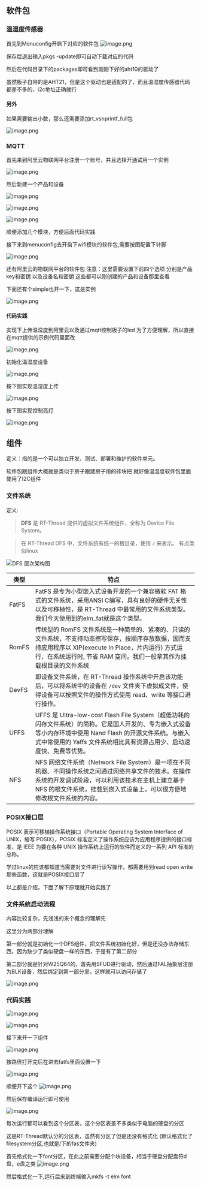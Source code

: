 ## 软件包
### 温湿度传感器

首先到Menuconfig开启下对应的软件包
![image.png](https://gitee.com/alicization/2024-rsoc-rtthread/raw/master/imgs/202407300009967.png)

保存后退出输入pkgs -update即可自动下载对应的代码

然后在代码目录下的packages即可看到刚刚下好的aht10的驱动了

虽然板子自带的是AHT21，但是这个驱动也是适配的了，而且温湿度传感器代码都差不多的，i2c地址正确就行

#### 另外

如果需要输出小数，那么还需要添加rt_vsnprintf_full包

![image.png](https://gitee.com/alicization/2024-rsoc-rtthread/raw/master/imgs/202407300027894.png)

### MQTT

首先来到阿里云物联网平台注册一个账号，并且选择开通试用一个实例

![image.png](https://gitee.com/alicization/2024-rsoc-rtthread/raw/master/imgs/202407300034536.png)

然后新建一个产品和设备

![image.png](https://gitee.com/alicization/2024-rsoc-rtthread/raw/master/imgs/202407300043147.png)


![image.png](https://gitee.com/alicization/2024-rsoc-rtthread/raw/master/imgs/202407300047004.png)

![image.png](https://gitee.com/alicization/2024-rsoc-rtthread/raw/master/imgs/202407300856900.png)

顺便添加几个模块，方便后面代码实践

接下来到menuconfig去开启下wifi模块的软件包,需要按图配置下针脚

![image.png](https://gitee.com/alicization/2024-rsoc-rtthread/raw/master/imgs/202407300049659.png)

还有阿里云的物联网平台的软件包
注意：这里需要设置下前四个选项
分别是产品key和密钥
以及设备名和密钥
这些都可以刚创建的产品和设备那里查看

下面还有个simple也开一下，这是实例

![image.png](https://gitee.com/alicization/2024-rsoc-rtthread/raw/master/imgs/202407300050276.png)

#### 代码实践

实现下上传温湿度到阿里云以及通过mqtt控制板子的led
为了方便理解，所以直接在mqtt提供的示例代码里面改

![image.png](https://gitee.com/alicization/2024-rsoc-rtthread/raw/master/imgs/202407302002766.png)

初始化温湿度设备

![image.png](https://gitee.com/alicization/2024-rsoc-rtthread/raw/master/imgs/202407302002359.png)

按下图实现温湿度上传

![image.png](https://gitee.com/alicization/2024-rsoc-rtthread/raw/master/imgs/202407302003705.png)


按下图实现控制亮灯

![image.png](https://gitee.com/alicization/2024-rsoc-rtthread/raw/master/imgs/202407302004786.png)

## 组件

定义：指的是一个可以独立开发、测试、部署和维护的软件单元。

软件包跟组件大概就是类似于房子跟建房子用的砖块把
就好像温湿度软件包里面使用了I2C组件

### 文件系统

定义:
>**DFS** 是 RT-Thread 提供的虚拟文件系统组件，全称为 Device File System。

>在 RT-Thread DFS 中，文件系统有统一的根目录，使用 `/` 来表示。
>有点类似linux

![DFS 层次架构图](https://www.rt-thread.org/document/site/rt-thread-version/rt-thread-standard/programming-manual/filesystem/figures/fs-layer.png)


| 类型    | 特点                                                                                                                                             |
| ----- | ---------------------------------------------------------------------------------------------------------------------------------------------- |
| FatFS | FatFS 是专为小型嵌入式设备开发的一个兼容微软 FAT 格式的文件系统，采用ANSI C编写，具有良好的硬件无关性以及可移植性，是 RT-Thread 中最常用的文件系统类型。我们今天使用到的elm_fat就是这个类型。                               |
| RomFS | 传统型的 RomFS 文件系统是一种简单的、紧凑的、只读的文件系统，不支持动态擦写保存，按顺序存放数据，因而支持应用程序以 XIP(execute In Place，片内运行) 方式运行，在系统运行时, 节省 RAM 空间。我们一般拿其作为挂载根目录的文件系统             |
| DevFS | 即设备文件系统，在 RT-Thread 操作系统中开启该功能后，可以将系统中的设备在 `/dev` 文件夹下虚拟成文件，使得设备可以按照文件的操作方式使用 read、write 等接口进行操作。                                              |
| UFFS  | UFFS 是 Ultra-low-cost Flash File System（超低功耗的闪存文件系统）的简称。它是国人开发的、专为嵌入式设备等小内存环境中使用 Nand Flash 的开源文件系统。与嵌入式中常使用的 Yaffs 文件系统相比具有资源占用少、启动速度快、免费等优势。 |
| NFS   | NFS 网络文件系统（Network File System）是一项在不同机器、不同操作系统之间通过网络共享文件的技术。在操作系统的开发调试阶段，可以利用该技术在主机上建立基于 NFS 的根文件系统，挂载到嵌入式设备上，可以很方便地修改根文件系统的内容。                |

### POSIX接口层

POSIX 表示可移植操作系统接口（Portable Operating System Interface of UNIX，缩写 POSIX），POSIX 标准定义了操作系统应该为应用程序提供的接口标准，是 IEEE 为要在各种 UNIX 操作系统上运行的软件而定义的一系列 API 标准的总称。

学过linux的应该都知道当需要对文件进行读写操作，都需要用到read open write那些函数，这就是POSIX接口层了

以上都是介绍，下面了解下原理就开始实践了

### 文件系统启动流程

内容比较复杂，先浅浅的来个概念的理解先

这里分为两部分理解

第一部分就是初始化一个DFS组件，把文件系统初始化好，但是还没办法存储东西，因为缺少了类似硬盘一样的东西，于是有了第二部分

第二部分就是针对W25Q64的，首先用SFUD进行驱动，然后通过FAL抽象层注册为BLK设备，然后绑定到第一部分里，这样就可以访问存储了

![image.png](https://gitee.com/alicization/2024-rsoc-rtthread/raw/master/imgs/202407302048989.png)


### 代码实践

![image.png](https://gitee.com/alicization/2024-rsoc-rtthread/raw/master/imgs/202407302042248.png)

![image.png](https://gitee.com/alicization/2024-rsoc-rtthread/raw/master/imgs/202407302043387.png)

接下来开一下组件

![image.png](https://gitee.com/alicization/2024-rsoc-rtthread/raw/master/imgs/202407302044978.png)

按路径打开完后在进去fatfs里面设置一下

![image.png](https://gitee.com/alicization/2024-rsoc-rtthread/raw/master/imgs/202407302045897.png)

顺便开下这个
![image.png](https://gitee.com/alicization/2024-rsoc-rtthread/raw/master/imgs/202407302155337.png)


然后保存编译运行即可使用

![image.png](https://gitee.com/alicization/2024-rsoc-rtthread/raw/master/imgs/202407302116129.png)

每次运行都可以看到这个分区表，这个分区表差不多类似于电脑的硬盘的分区

这是RT-Thread默认分的分区表，虽然有分区了但是还没有格式化
(默认格式化了filesystem分区,也就是/下的fas文件夹)

首先格式化一下font分区，在此之前需要分配个块设备，相当于硬盘分配盘符d盘，e盘之类
![image.png](https://gitee.com/alicization/2024-rsoc-rtthread/raw/master/imgs/202407302130053.png)

然后格式化一下,运行后来到终端输入mkfs -t elm font







